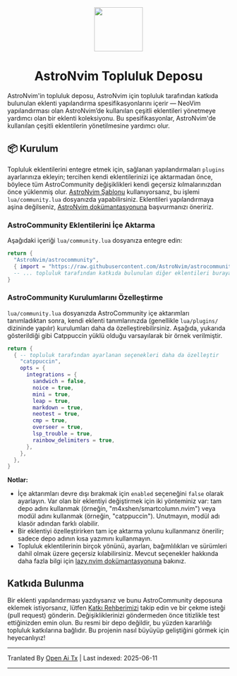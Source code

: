 <div align="center" id="madewithlua">
  <img
    src="https://astronvim.com/logo/astronvim.svg"
    width="110"
    ,
    height="100"
  />
</div>
<h1 align="center">AstroNvim Topluluk Deposu</h1>

AstroNvim'in topluluk deposu, AstroNvim için topluluk tarafından katkıda bulunulan eklenti yapılandırma spesifikasyonlarını içerir — NeoVim yapılandırması olan AstroNvim’de kullanılan çeşitli eklentileri yönetmeye yardımcı olan bir eklenti koleksiyonu. Bu spesifikasyonlar, AstroNvim'de kullanılan çeşitli eklentilerin yönetilmesine yardımcı olur.

## 📦 Kurulum

Topluluk eklentilerini entegre etmek için, sağlanan yapılandırmaları `plugins` ayarlarınıza ekleyin; tercihen kendi eklentilerinizi içe aktarmadan önce, böylece tüm AstroCommunity değişiklikleri kendi geçersiz kılmalarınızdan önce yüklenmiş olur. [AstroNvim Şablonu](https://github.com/AstroNvim/template) kullanıyorsanız, bu işlemi `lua/community.lua` dosyanızda yapabilirsiniz. Eklentileri yapılandırmaya aşina değilseniz, [AstroNvim dokümantasyonuna](https://docs.astronvim.com/configuration/customizing_plugins/) başvurmanızı öneririz.

### AstroCommunity Eklentilerini İçe Aktarma

Aşağıdaki içeriği `lua/community.lua` dosyanıza entegre edin:

```lua
return {
  "AstroNvim/astrocommunity",
  { import = "https://raw.githubusercontent.com/AstroNvim/astrocommunity/main/colorscheme/catppuccin" },
  -- ... topluluk tarafından katkıda bulunulan diğer eklentileri buraya ekleyin
}
```

### AstroCommunity Kurulumlarını Özelleştirme

`lua/community.lua` dosyanızda AstroCommunity içe aktarımları tanımladıktan sonra, kendi eklenti tanımlarınızda (genellikle `lua/plugins/` dizininde yapılır) kurulumları daha da özelleştirebilirsiniz. Aşağıda, yukarıda gösterildiği gibi Catppuccin yüklü olduğu varsayılarak bir örnek verilmiştir.

```lua
return {
  { -- topluluk tarafından ayarlanan seçenekleri daha da özelleştir
    "catppuccin",
    opts = {
      integrations = {
        sandwich = false,
        noice = true,
        mini = true,
        leap = true,
        markdown = true,
        neotest = true,
        cmp = true,
        overseer = true,
        lsp_trouble = true,
        rainbow_delimiters = true,
      },
    },
  },
}
```

**Notlar:**

- İçe aktarımları devre dışı bırakmak için `enabled` seçeneğini `false` olarak ayarlayın. Var olan bir eklentiyi değiştirmek için iki yönteminiz var: tam depo adını kullanmak (örneğin, "m4xshen/smartcolumn.nvim") veya modül adını kullanmak (örneğin, "catppuccin"). Unutmayın, modül adı klasör adından farklı olabilir.
- Bir eklentiyi özelleştirirken tam içe aktarma yolunu kullanmanız önerilir; sadece depo adının kısa yazımını kullanmayın.
- Topluluk eklentilerinin birçok yönünü, ayarları, bağımlılıkları ve sürümleri dahil olmak üzere geçersiz kılabilirsiniz. Mevcut seçenekler hakkında daha fazla bilgi için [lazy.nvim dokümantasyonuna](https://lazy.folke.io/) bakınız.

## Katkıda Bulunma

Bir eklenti yapılandırması yazdıysanız ve bunu AstroCommunity deposuna eklemek istiyorsanız, lütfen [Katkı Rehberimizi](https://raw.githubusercontent.com/AstroNvim/astrocommunity/main/CONTRIBUTING.md) takip edin ve bir çekme isteği (pull request) gönderin. Değişikliklerinizi göndermeden önce titizlikle test ettiğinizden emin olun. Bu resmi bir depo değildir, bu yüzden kararlılığı topluluk katkılarına bağlıdır. Bu projenin nasıl büyüyüp geliştiğini görmek için heyecanlıyız!

---

Tranlated By [Open Ai Tx](https://github.com/OpenAiTx/OpenAiTx) | Last indexed: 2025-06-11

---